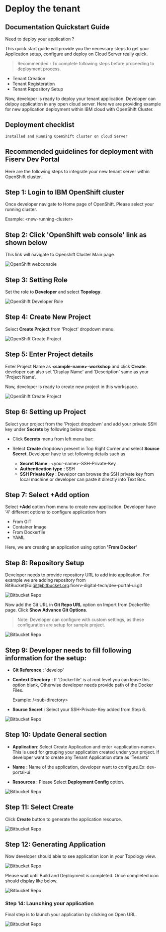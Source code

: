 # Deploy the tenant

## Documentation Quickstart Guide

Need to deploy your application ? 

This quick start guide will provide you the necessary steps to get your Application setup, configure and deploy on Cloud Server really quick.

> Recommended : To complete following steps before proceeding to deployment process. 

* Tenant Creation
* Tenant Registeration
* Tenant Repository Setup

Now, developer is ready to deploy your tenant application. Developer can delpoy application in any open cloud server. Here we are providing example for new application deployment within IBM cloud with OpenShift Cluster. 

## Deployment checklist

    Installed and Running OpenShift cluster on cloud Server
    
## Recommended guidelines for deployment with Fiserv Dev Portal

Here are the following steps to integrate your new tenant server within OpenShift cluster. 

## Step 1: Login to IBM OpenShift cluster 

Once developer navigate to Home page of OpenShift. Please select your running cluster.

Example: \<new-running-cluster>


## Step 2: Click 'OpenShift web console' link as shown below

This link will navigate to Openshift Cluster Main page

![OpenShift webconsole](/assets/images/OpenShit_web_console.png)

## Step 3: Setting Role

Set the role to **Developer** and select **Topology**.

![OpenShift Developer Role](/assets/images/OpenShift_topology.png)

## Step 4: Create New Project

Select **Create Project** from 'Project' dropdown menu.

![OpenShift Create Project](/assets/images/OpenShift_project_drop_down.png)

## Step 5: Enter Project details

Enter Project Name as **\<sample-name>-workshop** and click **Create**. developer can also set 'Display Name' and 'Description' same as your 'Project Name'. 

Now, developer is ready to create new project in this workspace. 

![OpenShift Create Project](/assets/images/OpenShift_create_project.png)

## Step 6: Setting up Project

Select your project from the 'Project dropdown' and add your private SSH key under **Secrets** by following below steps:

* Click **Secrets** menu from left menu bar:

* Select **Create** dropdown present in Top Right Corner and select **Source Secret**. Developer have to set following details such as

    * **Secret Name** :  \<your-name>-SSH-Private-Key
    * **Authentication type** : SSH
    * **SSH Private Key** : Develpor can browse the SSH private key from local machine or developer can paste it directly into Text Box.

## Step 7: Select **+Add** option

Select **+Add** option from menu to create new application. Developer have '4' different options to configure application from 

*   From GIT
*   Container Image
*   From Dockerfile
*   YAML

Here, we are creating an application using option **'From Docker'**


## Step 8: Repository Setup

Developer needs to provide repository URL to add into application. For example we are adding repository from BitBucket(Ex:git@bitbucket.org:fiserv-digital-tech/dev-portal-ui.git

![Bitbucket Repo](/assets/images/Bitbucket_git_repo.png)

Now add the Git URL in **Git Repo URL** option on Import from Dockerfile page. Click **Show Advance Git Options**. 

> Note: Developer can configure with custom settings, as these configuration are setup for sample project. 

![Bitbucket Repo](/assets/images/Openshift_git_project.png)

## Step 9: Developer needs to fill following information for the setup:

*   **Git Reference** : 'develop'

*   **Context Directory** : If 'Dockerfile' is at root level you can leave this option blank, Otherwise developer needs provide path of the Docker Files.

    Example: /\<sub-directory>

*   **Source Secret** : Select your SSH-Private-Key added from Step 6.

![Bitbucket Repo](/assets/images/Openshift_git_project_setup.png)


## Step 10: Update General section

*   **Application**: Select Create Application and enter \<application-name>. This is used for grouping your application created under your project. If developer want to create any Tenant Application state as 'Tenants'

*   **Name** : Name of the application, developer want to configure.Ex: dev-portal-ui

*   **Resources** : Please Select **Deployment Config** option.

![Bitbucket Repo](/assets/images/Openshift_create_application_start.png)


## Step 11: Select **Create**

Click **Create** button to generate the application resource.

![Bitbucket Repo](/assets/images/Openshift_create_application_completed.png)

## Step 12: Generating Application

Now developer should able to see application icon in your Topology view.

![Bitbucket Repo](/assets/images/Openshift_app_icon.png)

Please wait until Build and Deployment is completed. Once completed icon should display like below.

![Bitbucket Repo](/assets/images/Openshift_app_ready.png)

### Step 14: Launching your application

Final step is to launch your application by clicking on Open URL.

![Bitbucket Repo](/assets/images/Openshift_app_launch.png)